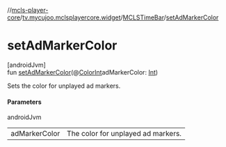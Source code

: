 //[mcls-player-core](../../../index.md)/[tv.mycujoo.mclsplayercore.widget](../index.md)/[MCLSTimeBar](index.md)/[setAdMarkerColor](set-ad-marker-color.md)

# setAdMarkerColor

[androidJvm]\
fun [setAdMarkerColor](set-ad-marker-color.md)(@[ColorInt](https://developer.android.com/reference/kotlin/androidx/annotation/ColorInt.html)adMarkerColor: [Int](https://kotlinlang.org/api/latest/jvm/stdlib/kotlin/-int/index.html))

Sets the color for unplayed ad markers.

#### Parameters

androidJvm

| | |
|---|---|
| adMarkerColor | The color for unplayed ad markers. |

